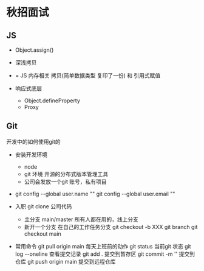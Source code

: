 # 秋招面试

## JS

- Object.assign()

- 深浅拷贝
- = JS 内存相关
拷贝(简单数据类型 复印了一份) 和 引用式赋值

- 响应式底层
  - Object.defineProperty
  - Proxy

## Git

开发中的如何使用git的

- 安装开发环境
  - node
  - git 环境 开源的分布式版本管理工具
  - 公司会发放一个git 账号，私有项目
  
- git config --global user.name ""
  git config --global user.email ""
- 入职 git clone 公司代码
  - 主分支 main/master
    所有人都在用的，线上分支
  - 新开一个分支
    在自己的工作任务分支
    git checkout -b XXX
    git branch
    git checkout main
- 常用命令
  git pull origin main 每天上班前的动作
  git status 当前git 状态
  git log --oneline 查看提交记录
  git add . 提交到暂存区
  git commit -m '' 提交到仓库
  git push origin main 提交到远程仓库
  